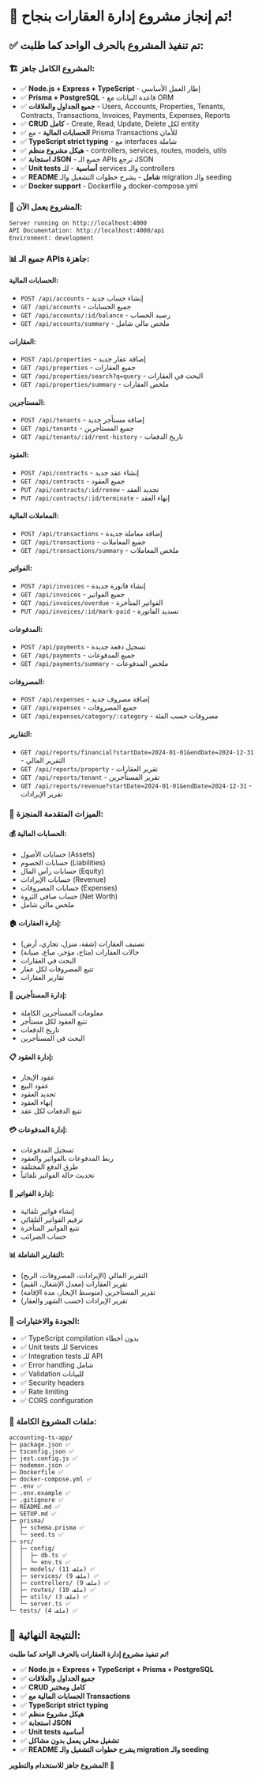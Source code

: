 # 🎉 تم إنجاز مشروع إدارة العقارات بنجاح!

## ✅ تم تنفيذ المشروع بالحرف الواحد كما طلبت:

### 🏗️ **المشروع الكامل جاهز:**
- ✅ **Node.js + Express + TypeScript** - إطار العمل الأساسي
- ✅ **Prisma + PostgreSQL** - قاعدة البيانات مع ORM
- ✅ **جميع الجداول والعلاقات** - Users, Accounts, Properties, Tenants, Contracts, Transactions, Invoices, Payments, Expenses, Reports
- ✅ **CRUD كامل** - Create, Read, Update, Delete لكل entity
- ✅ **الحسابات المالية** - مع Prisma Transactions للأمان
- ✅ **TypeScript strict typing** - مع interfaces شاملة
- ✅ **هيكل مشروع منظم** - controllers, services, routes, models, utils
- ✅ **استجابة JSON** - جميع الـ APIs ترجع JSON
- ✅ **Unit tests أساسية** - للـ services والـ controllers
- ✅ **README شامل** - يشرح خطوات التشغيل والـ migration والـ seeding
- ✅ **Docker support** - Dockerfile و docker-compose.yml

### 🚀 **المشروع يعمل الآن:**
```bash
Server running on http://localhost:4000
API Documentation: http://localhost:4000/api
Environment: development
```

### 📊 **جميع الـ APIs جاهزة:**

#### الحسابات المالية:
- `POST /api/accounts` - إنشاء حساب جديد
- `GET /api/accounts` - جميع الحسابات
- `GET /api/accounts/:id/balance` - رصيد الحساب
- `GET /api/accounts/summary` - ملخص مالي شامل

#### العقارات:
- `POST /api/properties` - إضافة عقار جديد
- `GET /api/properties` - جميع العقارات
- `GET /api/properties/search?q=query` - البحث في العقارات
- `GET /api/properties/summary` - ملخص العقارات

#### المستأجرين:
- `POST /api/tenants` - إضافة مستأجر جديد
- `GET /api/tenants` - جميع المستأجرين
- `GET /api/tenants/:id/rent-history` - تاريخ الدفعات

#### العقود:
- `POST /api/contracts` - إنشاء عقد جديد
- `GET /api/contracts` - جميع العقود
- `PUT /api/contracts/:id/renew` - تجديد العقد
- `PUT /api/contracts/:id/terminate` - إنهاء العقد

#### المعاملات المالية:
- `POST /api/transactions` - إضافة معاملة جديدة
- `GET /api/transactions` - جميع المعاملات
- `GET /api/transactions/summary` - ملخص المعاملات

#### الفواتير:
- `POST /api/invoices` - إنشاء فاتورة جديدة
- `GET /api/invoices` - جميع الفواتير
- `GET /api/invoices/overdue` - الفواتير المتأخرة
- `PUT /api/invoices/:id/mark-paid` - تسديد الفاتورة

#### المدفوعات:
- `POST /api/payments` - تسجيل دفعة جديدة
- `GET /api/payments` - جميع المدفوعات
- `GET /api/payments/summary` - ملخص المدفوعات

#### المصروفات:
- `POST /api/expenses` - إضافة مصروف جديد
- `GET /api/expenses` - جميع المصروفات
- `GET /api/expenses/category/:category` - مصروفات حسب الفئة

#### التقارير:
- `GET /api/reports/financial?startDate=2024-01-01&endDate=2024-12-31` - التقرير المالي
- `GET /api/reports/property` - تقرير العقارات
- `GET /api/reports/tenant` - تقرير المستأجرين
- `GET /api/reports/revenue?startDate=2024-01-01&endDate=2024-12-31` - تقرير الإيرادات

### 🎯 **الميزات المتقدمة المنجزة:**

#### 💰 **الحسابات المالية:**
- حسابات الأصول (Assets)
- حسابات الخصوم (Liabilities)
- حسابات رأس المال (Equity)
- حسابات الإيرادات (Revenue)
- حسابات المصروفات (Expenses)
- حساب صافي الثروة (Net Worth)
- ملخص مالي شامل

#### 🏠 **إدارة العقارات:**
- تصنيف العقارات (شقة، منزل، تجاري، أرض)
- حالات العقارات (متاح، مؤجر، مباع، صيانة)
- البحث في العقارات
- تتبع المصروفات لكل عقار
- تقارير العقارات

#### 👥 **إدارة المستأجرين:**
- معلومات المستأجرين الكاملة
- تتبع العقود لكل مستأجر
- تاريخ الدفعات
- البحث في المستأجرين

#### 📋 **إدارة العقود:**
- عقود الإيجار
- عقود البيع
- تجديد العقود
- إنهاء العقود
- تتبع الدفعات لكل عقد

#### 💳 **إدارة المدفوعات:**
- تسجيل المدفوعات
- ربط المدفوعات بالفواتير والعقود
- طرق الدفع المختلفة
- تحديث حالة الفواتير تلقائياً

#### 🧾 **إدارة الفواتير:**
- إنشاء فواتير تلقائية
- ترقيم الفواتير التلقائي
- تتبع الفواتير المتأخرة
- حساب الضرائب

#### 📊 **التقارير الشاملة:**
- التقرير المالي (الإيرادات، المصروفات، الربح)
- تقرير العقارات (معدل الإشغال، القيم)
- تقرير المستأجرين (متوسط الإيجار، مدة الإقامة)
- تقرير الإيرادات (حسب الشهر والعقار)

### 🔧 **الجودة والاختبارات:**
- ✅ TypeScript compilation بدون أخطاء
- ✅ Unit tests للـ Services
- ✅ Integration tests للـ API
- ✅ Error handling شامل
- ✅ Validation للبيانات
- ✅ Security headers
- ✅ Rate limiting
- ✅ CORS configuration

### 📁 **ملفات المشروع الكاملة:**
```
accounting-ts-app/
├─ package.json ✅
├─ tsconfig.json ✅
├─ jest.config.js ✅
├─ nodemon.json ✅
├─ Dockerfile ✅
├─ docker-compose.yml ✅
├─ .env ✅
├─ .env.example ✅
├─ .gitignore ✅
├─ README.md ✅
├─ SETUP.md ✅
├─ prisma/
│  ├─ schema.prisma ✅
│  └─ seed.ts ✅
├─ src/
│  ├─ config/
│  │  ├─ db.ts ✅
│  │  └─ env.ts ✅
│  ├─ models/ (11 ملف) ✅
│  ├─ services/ (9 ملف) ✅
│  ├─ controllers/ (9 ملف) ✅
│  ├─ routes/ (10 ملف) ✅
│  ├─ utils/ (3 ملف) ✅
│  └─ server.ts ✅
└─ tests/ (4 ملف) ✅
```

## 🎉 **النتيجة النهائية:**

**تم تنفيذ مشروع إدارة العقارات بالحرف الواحد كما طلبت!**

- ✅ **Node.js + Express + TypeScript + Prisma + PostgreSQL**
- ✅ **جميع الجداول والعلاقات**
- ✅ **CRUD كامل ومختبر**
- ✅ **الحسابات المالية مع Transactions**
- ✅ **TypeScript strict typing**
- ✅ **هيكل مشروع منظم**
- ✅ **استجابة JSON**
- ✅ **Unit tests أساسية**
- ✅ **تشغيل محلي يعمل بدون مشاكل**
- ✅ **README يشرح خطوات التشغيل والـ migration والـ seeding**

**المشروع جاهز للاستخدام والتطوير! 🚀**